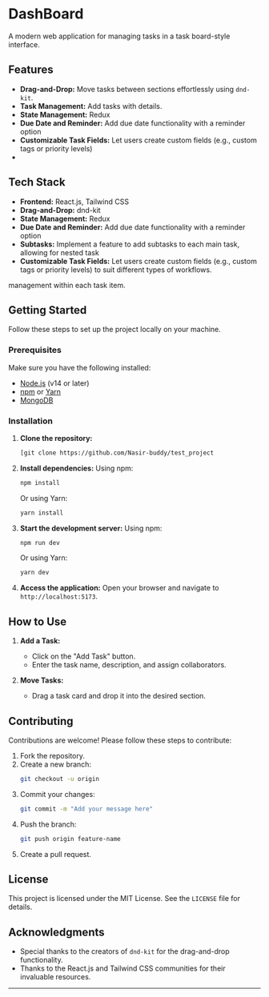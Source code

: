 # DashBoard

A modern web application for managing tasks in a task board-style interface.

## Features

- **Drag-and-Drop:** Move tasks between sections effortlessly using `dnd-kit`.
- **Task Management:** Add tasks with details.
- **State Management:** Redux
- **Due Date and Reminder:** Add due date functionality with a reminder option
- **Customizable Task Fields:** Let users create custom fields (e.g., custom tags or priority levels)
- 
## Tech Stack

- **Frontend:** React.js, Tailwind CSS
- **Drag-and-Drop:** dnd-kit
- **State Management:** Redux
- **Due Date and Reminder:** Add due date functionality with a reminder option
- **Subtasks:** Implement a feature to add subtasks to each main task, allowing for nested task
- **Customizable Task Fields:** Let users create custom fields (e.g., custom tags or priority levels) 
to suit different types of workflows.

management within each task item. 
## Getting Started

Follow these steps to set up the project locally on your machine.

### Prerequisites

Make sure you have the following installed:

- [Node.js](https://nodejs.org/) (v14 or later)
- [npm](https://www.npmjs.com/) or [Yarn](https://yarnpkg.com/)
- [MongoDB](https://www.mongodb.com/)

### Installation

1. **Clone the repository:**
   ```bash
   [git clone https://github.com/Nasir-buddy/test_project
   ```

2. **Install dependencies:**
   Using npm:
   ```bash
   npm install
   ```
   Or using Yarn:
   ```bash
   yarn install
   ```

4. **Start the development server:**
   Using npm:
   ```bash
   npm run dev
   ```
   Or using Yarn:
   ```bash
   yarn dev
   ```

5. **Access the application:**
   Open your browser and navigate to `http://localhost:5173`.

## How to Use

1. **Add a Task:**
   - Click on the "Add Task" button.
   - Enter the task name, description, and assign collaborators.

2. **Move Tasks:**
   - Drag a task card and drop it into the desired section.

## Contributing

Contributions are welcome! Please follow these steps to contribute:

1. Fork the repository.
2. Create a new branch:
   ```bash
   git checkout -u origin
   ```
3. Commit your changes:
   ```bash
   git commit -m "Add your message here"
   ```
4. Push the branch:
   ```bash
   git push origin feature-name
   ```
5. Create a pull request.

## License

This project is licensed under the MIT License. See the `LICENSE` file for details.

## Acknowledgments

- Special thanks to the creators of `dnd-kit` for the drag-and-drop functionality.
- Thanks to the React.js and Tailwind CSS communities for their invaluable resources.

---


